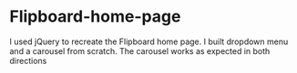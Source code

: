 # Flipboard-home-page
I used jQuery to recreate the Flipboard home page. I built dropdown menu and a carousel from scratch. The carousel works as expected in both directions
